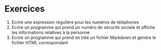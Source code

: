 # Exercices


1. Ecrire une expression régulière pour les numéros de téléphones
3. Ecrire un programme qui prend un numéro de sécurité sociale et affiche les informations relatives à la personne 
2. Ecrire un programme qui prend en trée un fichier Markdown et génére le fichier HTML correspondant
